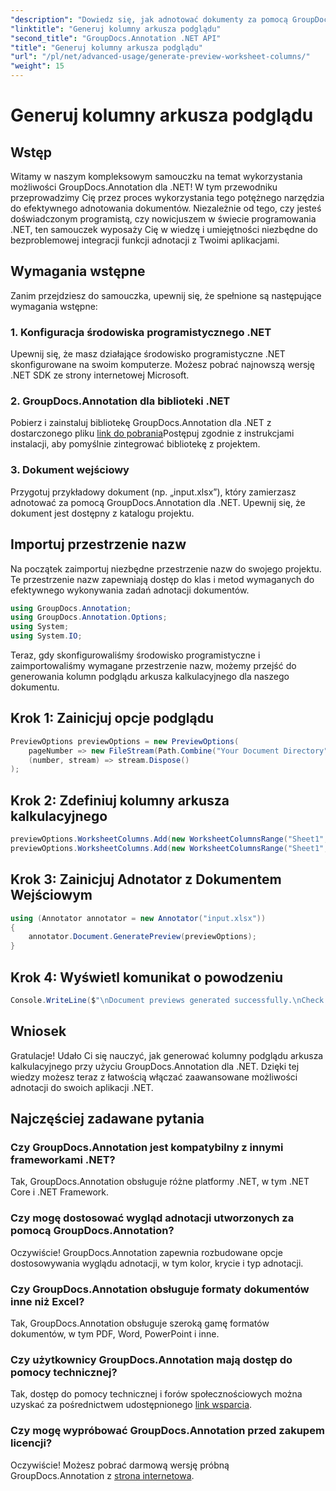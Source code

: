 ```yaml
---
"description": "Dowiedz się, jak adnotować dokumenty za pomocą GroupDocs.Annotation dla .NET. Samouczek krok po kroku dla programistów .NET. Ulepsz swoje aplikacje."
"linktitle": "Generuj kolumny arkusza podglądu"
"second_title": "GroupDocs.Annotation .NET API"
"title": "Generuj kolumny arkusza podglądu"
"url": "/pl/net/advanced-usage/generate-preview-worksheet-columns/"
"weight": 15
---
```


# Generuj kolumny arkusza podglądu

## Wstęp
Witamy w naszym kompleksowym samouczku na temat wykorzystania możliwości GroupDocs.Annotation dla .NET! W tym przewodniku przeprowadzimy Cię przez proces wykorzystania tego potężnego narzędzia do efektywnego adnotowania dokumentów. Niezależnie od tego, czy jesteś doświadczonym programistą, czy nowicjuszem w świecie programowania .NET, ten samouczek wyposaży Cię w wiedzę i umiejętności niezbędne do bezproblemowej integracji funkcji adnotacji z Twoimi aplikacjami.
## Wymagania wstępne
Zanim przejdziesz do samouczka, upewnij się, że spełnione są następujące wymagania wstępne:
### 1. Konfiguracja środowiska programistycznego .NET
Upewnij się, że masz działające środowisko programistyczne .NET skonfigurowane na swoim komputerze. Możesz pobrać najnowszą wersję .NET SDK ze strony internetowej Microsoft.
### 2. GroupDocs.Annotation dla biblioteki .NET
Pobierz i zainstaluj bibliotekę GroupDocs.Annotation dla .NET z dostarczonego pliku [link do pobrania](https://releases.groupdocs.com/annotation/net/)Postępuj zgodnie z instrukcjami instalacji, aby pomyślnie zintegrować bibliotekę z projektem.
### 3. Dokument wejściowy
Przygotuj przykładowy dokument (np. „input.xlsx”), który zamierzasz adnotować za pomocą GroupDocs.Annotation dla .NET. Upewnij się, że dokument jest dostępny z katalogu projektu.

## Importuj przestrzenie nazw
Na początek zaimportuj niezbędne przestrzenie nazw do swojego projektu. Te przestrzenie nazw zapewniają dostęp do klas i metod wymaganych do efektywnego wykonywania zadań adnotacji dokumentów.

```csharp
using GroupDocs.Annotation;
using GroupDocs.Annotation.Options;
using System;
using System.IO;
```

Teraz, gdy skonfigurowaliśmy środowisko programistyczne i zaimportowaliśmy wymagane przestrzenie nazw, możemy przejść do generowania kolumn podglądu arkusza kalkulacyjnego dla naszego dokumentu.
## Krok 1: Zainicjuj opcje podglądu
```csharp
PreviewOptions previewOptions = new PreviewOptions(
    pageNumber => new FileStream(Path.Combine("Your Document Directory", $"cells_page{pageNumber}.png"), FileMode.Create),
    (number, stream) => stream.Dispose()
);
```
## Krok 2: Zdefiniuj kolumny arkusza kalkulacyjnego
```csharp
previewOptions.WorksheetColumns.Add(new WorksheetColumnsRange("Sheet1", 2, 3));
previewOptions.WorksheetColumns.Add(new WorksheetColumnsRange("Sheet1", 1, 1));
```
## Krok 3: Zainicjuj Adnotator z Dokumentem Wejściowym
```csharp
using (Annotator annotator = new Annotator("input.xlsx"))
{
    annotator.Document.GeneratePreview(previewOptions);
}
```
## Krok 4: Wyświetl komunikat o powodzeniu
```csharp
Console.WriteLine($"\nDocument previews generated successfully.\nCheck output in {"Your Document Directory"}.");
```

## Wniosek
Gratulacje! Udało Ci się nauczyć, jak generować kolumny podglądu arkusza kalkulacyjnego przy użyciu GroupDocs.Annotation dla .NET. Dzięki tej wiedzy możesz teraz z łatwością włączać zaawansowane możliwości adnotacji do swoich aplikacji .NET.
## Najczęściej zadawane pytania
### Czy GroupDocs.Annotation jest kompatybilny z innymi frameworkami .NET?
Tak, GroupDocs.Annotation obsługuje różne platformy .NET, w tym .NET Core i .NET Framework.
### Czy mogę dostosować wygląd adnotacji utworzonych za pomocą GroupDocs.Annotation?
Oczywiście! GroupDocs.Annotation zapewnia rozbudowane opcje dostosowywania wyglądu adnotacji, w tym kolor, krycie i typ adnotacji.
### Czy GroupDocs.Annotation obsługuje formaty dokumentów inne niż Excel?
Tak, GroupDocs.Annotation obsługuje szeroką gamę formatów dokumentów, w tym PDF, Word, PowerPoint i inne.
### Czy użytkownicy GroupDocs.Annotation mają dostęp do pomocy technicznej?
Tak, dostęp do pomocy technicznej i forów społecznościowych można uzyskać za pośrednictwem udostępnionego [link wsparcia](https://forum.groupdocs.com/c/annotation/10).
### Czy mogę wypróbować GroupDocs.Annotation przed zakupem licencji?
Oczywiście! Możesz pobrać darmową wersję próbną GroupDocs.Annotation z [strona internetowa](https://releases.groupdocs.com/).